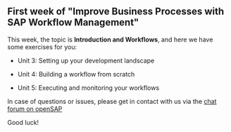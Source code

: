 ## First week of "Improve Business Processes with SAP Workflow Management"

This week, the topic is **Introduction and Workflows**, and here we have some exercises for you:

- Unit 3: Setting up your development landscape

- Unit 4: Building a workflow from scratch

- Unit 5: Executing and monitoring your workflows

In case of questions or issues, please get in contact with us via the [chat forum on openSAP](https://open.sap.com/courses/btp2/pinboard)

Good luck!
